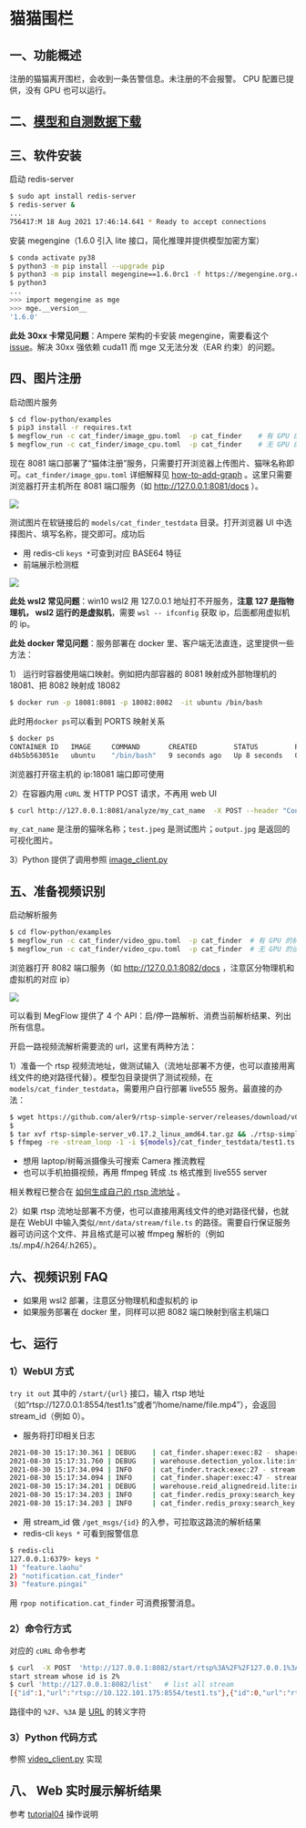 # 猫猫围栏

## 一、功能概述
注册的猫猫离开围栏，会收到一条告警信息。未注册的不会报警。 CPU 配置已提供，没有 GPU 也可以运行。

## 二、[模型和自测数据下载](../../../docs/download-models.zh.md)

## 三、软件安装

启动 redis-server
```bash
$ sudo apt install redis-server
$ redis-server &
...
756417:M 18 Aug 2021 17:46:14.641 * Ready to accept connections
```

安装 megengine（1.6.0 引入 lite 接口，简化推理并提供模型加密方案）
```bash
$ conda activate py38
$ python3 -m pip install --upgrade pip
$ python3 -m pip install megengine==1.6.0rc1 -f https://megengine.org.cn/whl/mge.html
$ python3
...
>>> import megengine as mge
>>> mge.__version__
'1.6.0'
```

**此处 30xx 卡常见问题**：Ampere 架构的卡安装 megengine，需要看这个 [issue](https://github.com/MegEngine/MegEngine/issues/212)。解决 30xx 强依赖 cuda11 而 mge 又无法分发（EAR 约束）的问题。

## 四、图片注册

启动图片服务
```bash
$ cd flow-python/examples
$ pip3 install -r requires.txt
$ megflow_run -c cat_finder/image_gpu.toml  -p cat_finder    # 有 GPU 的机器执行这个
$ megflow_run -c cat_finder/image_cpu.toml  -p cat_finder    # 无 GPU 的 laptop 执行这句
```

现在 8081 端口部署了“猫体注册”服务，只需要打开浏览器上传图片、猫咪名称即可。`cat_finder/image_gpu.toml` 详细解释见 [how-to-add-graph](../../../docs/how-to-add-my-service/appendix-A-graph-definition.zh.md) 。这里只需要浏览器打开主机所在 8081 端口服务（如 http://127.0.0.1:8081/docs ）。

![](images/cat_finder_image_select.jpg)

测试图片在软链接后的 `models/cat_finder_testdata` 目录。打开浏览器 UI 中选择图片、填写名称，提交即可。成功后
* 用 redis-cli `keys *`可查到对应 BASE64 特征
* 前端展示检测框

![](images/cat_finder_image_result.jpg)

**此处 wsl2 常见问题**：win10 wsl2 用 127.0.0.1 地址打不开服务，**注意 127 是指物理机， wsl2 运行的是虚拟机**，需要 `wsl -- ifconfig` 获取 ip，后面都用虚拟机的 ip。

**此处 docker 常见问题**：服务部署在 docker 里、客户端无法直连，这里提供一些方法：

1） 运行时容器使用端口映射。例如把内部容器的 8081 映射成外部物理机的 18081、把 8082 映射成 18082
```bash
$ docker run -p 18081:8081 -p 18082:8082  -it ubuntu /bin/bash
```
此时用`docker ps`可以看到 PORTS 映射关系
```bash
$ docker ps
CONTAINER ID   IMAGE     COMMAND       CREATED         STATUS         PORTS                                                                                      NAMES
d4b5b563051e   ubuntu    "/bin/bash"   9 seconds ago   Up 8 seconds   0.0.0.0:18081->8081/tcp, :::18081->8081/tcp, 0.0.0.0:18082->8082/tcp, :::18082->8082/tcp   nostalgic_swartz

```
浏览器打开宿主机的 ip:18081 端口即可使用

2）在容器内用 `cURL` 发 HTTP POST 请求，不再用 web UI
```bash
$ curl http://127.0.0.1:8081/analyze/my_cat_name  -X POST --header "Content-Type:image/*"   --data-binary @test.jpeg  --output out.jpg
```
`my_cat_name` 是注册的猫咪名称；`test.jpeg` 是测试图片；`output.jpg` 是返回的可视化图片。

3）Python 提供了调用参照 [image_client.py](../../examples/misc/image_client.py) 

## 五、准备视频识别

启动解析服务
```bash
$ cd flow-python/examples
$ megflow_run -c cat_finder/video_gpu.toml  -p cat_finder  # 有 GPU 的机器
$ megflow_run -c cat_finder/video_cpu.toml  -p cat_finder  # 无 GPU 的设备用这句
```
浏览器打开 8082 端口服务（如 http://127.0.0.1:8082/docs ，注意区分物理机和虚拟机的对应 ip）

![](images/cat_finder_video_select.jpg)

可以看到 MegFlow 提供了 4 个 API：启/停一路解析、消费当前解析结果、列出所有信息。

开启一路视频流解析需要流的 url，这里有两种方法：

1）准备一个 rtsp 视频流地址，做测试输入（流地址部署不方便，也可以直接用离线文件的绝对路径代替）。模型包目录提供了测试视频，在 `models/cat_finder_testdata`，需要用户自行部署 live555 服务。最直接的办法：
```bash
$ wget https://github.com/aler9/rtsp-simple-server/releases/download/v0.17.2/rtsp-simple-server_v0.17.2_linux_amd64.tar.gz
$ 
$ tar xvf rtsp-simple-server_v0.17.2_linux_amd64.tar.gz && ./rtsp-simple-server 
$ ffmpeg -re -stream_loop -1 -i ${models}/cat_finder_testdata/test1.ts -c copy -f rtsp rtsp://127.0.0.1:8554/test1.ts
```

* 想用 laptop/树莓派摄像头可搜索 Camera 推流教程
* 也可以手机拍摄视频，再用 ffmpeg 转成 .ts 格式推到 live555 server

相关教程已整合在 [如何生成自己的 rtsp 流地址](../../../docs/how-to-build-and-run/generate-rtsp.zh.md) 。

2）如果 rtsp 流地址部署不方便，也可以直接用离线文件的绝对路径代替，也就是在 WebUI 中输入类似`/mnt/data/stream/file.ts` 的路径。需要自行保证服务器可访问这个文件、并且格式是可以被 ffmpeg 解析的（例如 .ts/.mp4/.h264/.h265）。

## 六、视频识别 FAQ

* 如果用 wsl2 部署，注意区分物理机和虚拟机的 ip
* 如果服务部署在 docker 里，同样可以把 8082 端口映射到宿主机端口

## 七、运行

### 1）WebUI 方式

`try it out` 其中的 `/start/{url}` 接口，输入 rtsp 地址（如“rtsp://127.0.0.1:8554/test1.ts”或者“/home/name/file.mp4”），会返回 stream_id（例如 0）。

* 服务将打印相关日志

```bash
2021-08-30 15:17:30.361 | DEBUG    | cat_finder.shaper:exec:82 - shaper recv failed_ids [1]
2021-08-30 15:17:31.760 | DEBUG    | warehouse.detection_yolox.lite:inference:157 - YOLOX infer time: 0.4643s
2021-08-30 15:17:34.094 | INFO     | cat_finder.track:exec:27 - stream tracker finish
2021-08-30 15:17:34.094 | INFO     | cat_finder.shaper:exec:47 - stream shaper finish
2021-08-30 15:17:34.201 | DEBUG    | warehouse.reid_alignedreid.lite:inference:57 - ReID infer time: 0.1072s
2021-08-30 15:17:34.203 | INFO     | cat_finder.redis_proxy:search_key:72 - key: b'feature.laohu' dist: 0.7931023836135864
2021-08-30 15:17:34.203 | INFO     | cat_finder.redis_proxy:search_key:72 - key: b'feature.pingai' dist: 0.5928362607955933
```

* 用 stream_id 做 `/get_msgs/{id}` 的入参，可拉取这路流的解析结果
* redis-cli  `keys *` 可看到报警信息
```bash
$ redis-cli 
127.0.0.1:6379> keys *
1) "feature.laohu"
2) "notification.cat_finder"
3) "feature.pingai"
```
用 `rpop notification.cat_finder` 可消费报警消息。

### 2）命令行方式
对应的 `cURL` 命令参考
```bash
$ curl  -X POST  'http://127.0.0.1:8082/start/rtsp%3A%2F%2F127.0.0.1%3A8554%2Ftest1.ts'  # start  rtsp://127.0.0.1:8554/test1.ts
start stream whose id is 2% 
$ curl 'http://127.0.0.1:8082/list'   # list all stream
[{"id":1,"url":"rtsp://10.122.101.175:8554/test1.ts"},{"id":0,"url":"rtsp://10.122.101.175:8554/test1.ts"}]%
```
路径中的 `%2F`、`%3A` 是 [URL](https://www.ietf.org/rfc/rfc1738.txt) 的转义字符

### 3）Python 代码方式
参照 [video_client.py](../../examples/misc/video_client.py) 实现

## 八、 Web 实时展示解析结果

参考 [tutorial04](../../../docs/how-to-add-my-service/04-web-visualization.zh.md) 操作说明
